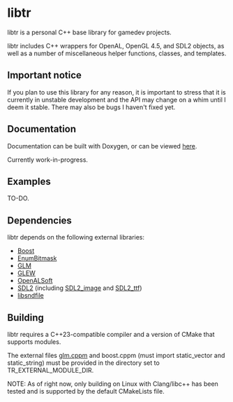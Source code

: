 # libtr
libtr is a personal C++ base library for gamedev projects.

libtr includes C++ wrappers for OpenAL, OpenGL 4.5, and SDL2 objects, as well as a number of miscellaneous helper functions, classes, and templates.

## Important notice ##

If you plan to use this library for any reason, it is important to stress that it is currently in unstable development and the API may change on a whim until I deem it stable. There may also be bugs I haven't fixed yet.

## Documentation ##

Documentation can be built with Doxygen, or can be viewed [here](https://trdario.github.io/libtr/).

Currently work-in-progress.

## Examples ##

TO-DO.

## Dependencies ##
libtr depends on the following external libraries:
- [Boost](https://www.boost.org/)
- [EnumBitmask](https://github.com/Reputeless/EnumBitmask)
- [GLM](https://github.com/g-truc/glm)
- [GLEW](https://glew.sourceforge.net/)
- [OpenALSoft](https://github.com/kcat/openal-soft)
- [SDL2](https://github.com/libsdl-org/SDL) (including [SDL2_image](https://github.com/libsdl-org/SDL_image) and [SDL2_ttf](https://github.com/libsdl-org/SDL_ttf))
- [libsndfile](https://github.com/libsndfile/libsndfile)

## Building ##
libtr requires a C++23-compatible compiler and a version of CMake that supports modules.

The external files [glm.cppm](https://github.com/g-truc/glm/blob/master/glm/glm.cppm) and boost.cppm (must import static_vector and static_string) must be provided in the directory set to TR_EXTERNAL_MODULE_DIR.

NOTE: As of right now, only building on Linux with Clang/libc++ has been tested and is supported by the default CMakeLists file.
